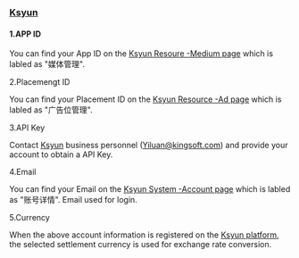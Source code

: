 
### [Ksyun](http://ssp2.ksyun.com/#/)

#### 1.APP ID

You can find your App ID on the [Ksyun Resoure -Medium page](http://ssp2.ksyun.com/#/resource/media) which is labled as "媒体管理".

2.Placemengt ID

You can find your Placement ID on the [Ksyun Resource -Ad page](http://ssp2.ksyun.com/#/resource/ad) which is labled as "广告位管理".

3.API Key

Contact [Ksyun](http://ssp2.ksyun.com/#/) business personnel (Yiluan@kingsoft.com) and provide your account to obtain a API Key.

4.Email

You can find your Email on the [Ksyun System -Account page](http://ssp2.ksyun.com/#/system/account) which is labled as "账号详情". Email used for login. 

5.Currency

When the above account information is registered on the [Ksyun platform](http://ssp2.ksyun.com/#/), the selected settlement currency is used for exchange rate conversion.

